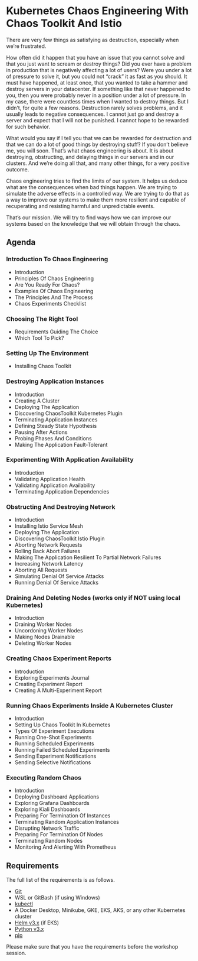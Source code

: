 # Kubernetes Chaos Engineering With Chaos Toolkit And Istio

There are very few things as satisfying as destruction, especially when we’re frustrated.

How often did it happen that you have an issue that you cannot solve and that you just want to scream or destroy things? Did you ever have a problem in production that is negatively affecting a lot of users? Were you under a lot of pressure to solve it, but you could not “crack” it as fast as you should. It must have happened, at least once, that you wanted to take a hammer and destroy servers in your datacenter. If something like that never happened to you, then you were probably never in a position under a lot of pressure. In my case, there were countless times when I wanted to destroy things. But I didn’t, for quite a few reasons. Destruction rarely solves problems, and it usually leads to negative consequences. I cannot just go and destroy a server and expect that I will not be punished. I cannot hope to be rewarded for such behavior.

What would you say if I tell you that we can be rewarded for destruction and that we can do a lot of good things by destroying stuff? If you don’t believe me, you will soon. That’s what chaos engineering is about. It is about destroying, obstructing, and delaying things in our servers and in our clusters. And we’re doing all that, and many other things, for a very positive outcome.

Chaos engineering tries to find the limits of our system. It helps us deduce what are the consequences when bad things happen. We are trying to simulate the adverse effects in a controlled way. We are trying to do that as a way to improve our systems to make them more resilient and capable of recuperating and resisting harmful and unpredictable events.

That’s our mission. We will try to find ways how we can improve our systems based on the knowledge that we will obtain through the chaos.

## Agenda

### Introduction To Chaos Engineering

* Introduction
* Principles Of Chaos Engineering
* Are You Ready For Chaos?
* Examples Of Chaos Engineering
* The Principles And The Process
* Chaos Experiments Checklist

### Choosing The Right Tool

* Requirements Guiding The Choice
* Which Tool To Pick?

### Setting Up The Environment

* Installing Chaos Toolkit

### Destroying Application Instances

* Introduction
* Creating A Cluster
* Deploying The Application
* Discovering ChaosToolkit Kubernetes Plugin
* Terminating Application Instances
* Defining Steady State Hypothesis
* Pausing After Actions
* Probing Phases And Conditions
* Making The Application Fault-Tolerant

### Experimenting With Application Availability

* Introduction
* Validating Application Health
* Validating Application Availability
* Terminating Application Dependencies

### Obstructing And Destroying Network

* Introduction
* Installing Istio Service Mesh
* Deploying The Application
* Discovering ChaosToolkit Istio Plugin
* Aborting Network Requests
* Rolling Back Abort Failures
* Making The Application Resilient To Partial Network Failures
* Increasing Network Latency
* Aborting All Requests
* Simulating Denial Of Service Attacks
* Running Denial Of Service Attacks

### Draining And Deleting Nodes (works only if NOT using local Kubernetes)

* Introduction
* Draining Worker Nodes
* Uncordoning Worker Nodes
* Making Nodes Drainable
* Deleting Worker Nodes

### Creating Chaos Experiment Reports

* Introduction
* Exploring Experiments Journal
* Creating Experiment Report
* Creating A Multi-Experiment Report

### Running Chaos Experiments Inside A Kubernetes Cluster

* Introduction
* Setting Up Chaos Toolkit In Kubernetes
* Types Of Experiment Executions
* Running One-Shot Experiments
* Running Scheduled Experiments
* Running Failed Scheduled Experiments
* Sending Experiment Notifications
* Sending Selective Notifications

### Executing Random Chaos

* Introduction
* Deploying Dashboard Applications
* Exploring Grafana Dashboards
* Exploring Kiali Dashboards
* Preparing For Termination Of Instances
* Terminating Random Application Instances
* Disrupting Network Traffic
* Preparing For Termination Of Nodes
* Terminating Random Nodes
* Monitoring And Alerting With Prometheus

## Requirements

The full list of the requirements is as follows.

* [Git](https://git-scm.com/)
* WSL or GitBash (if using Windows)
* [kubectl](https://kubernetes.io/docs/tasks/tools/install-kubectl/)
* A Docker Desktop, Minikube, GKE, EKS, AKS, or any other Kubernetes cluster
* [Helm v3.x](https://helm.sh/docs/intro/install/) (if EKS)
* [Python v3.x](https://www.python.org/downloads)
* [pip](https://pip.pypa.io/en/stable/installing)

Please make sure that you have the requirements before the workshop session.
